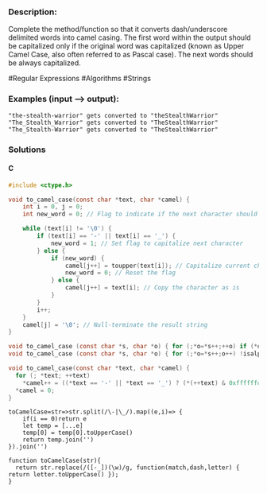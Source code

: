 ### Description:

Complete the method/function so that it converts dash/underscore delimited words into camel casing. The first word within the output should be capitalized only if the original word was capitalized (known as Upper Camel Case, also often referred to as Pascal case). The next words should be always capitalized.



\#Regular Expressions \#Algorithms \#Strings

### Examples (input --> output):

```
"the-stealth-warrior" gets converted to "theStealthWarrior"
"The_Stealth_Warrior" gets converted to "TheStealthWarrior"
"The_Stealth-Warrior" gets converted to "TheStealthWarrior"
```

### Solutions

#### C 

```C
#include <ctype.h>

void to_camel_case(const char *text, char *camel) {
    int i = 0, j = 0;
    int new_word = 0; // Flag to indicate if the next character should be capitalized

    while (text[i] != '\0') {
        if (text[i] == '-' || text[i] == '_') {
            new_word = 1; // Set flag to capitalize next character
        } else {
            if (new_word) {
                camel[j++] = toupper(text[i]); // Capitalize current char if it's a new word
                new_word = 0; // Reset the flag
            } else {
                camel[j++] = text[i]; // Copy the character as is
            }
        }
        i++;
    }
    camel[j] = '\0'; // Null-terminate the result string
}
```

```C
void to_camel_case (const char *s, char *o) { for (;*o=*s++;++o) if (*o=='-'||*o=='_') *o=toupper (*s++); }
void to_camel_case (const char *s, char *o) { for (;*o=*s++;o++) !isalpha (*o) ? *o=toupper (*s++) : 1; }
```

```C
void to_camel_case(const char *text, char *camel) {
  for (; *text; ++text)
    *camel++ = ((*text == '-' || *text == '_') ? (*(++text) & 0xffffffdf) : *text);
  *camel = 0;
}
```

```JS
toCamelCase=str=>str.split(/\-|\_/).map((e,i)=> {
    if(i == 0)return e
    let temp = [...e]
    temp[0] = temp[0].toUpperCase()
    return temp.join('')
}).join('')
```

```JS
function toCamelCase(str){
  return str.replace(/([-_])(\w)/g, function(match,dash,letter) { return letter.toUpperCase() });
}
```


